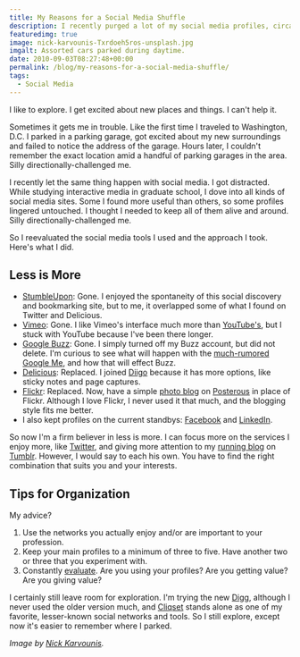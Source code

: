 ```yaml
---
title: My Reasons for a Social Media Shuffle
description: I recently purged a lot of my social media profiles, circa 2010.
featuredimg: true
image: nick-karvounis-Txrdoeh5ros-unsplash.jpg
imgalt: Assorted cars parked during daytime.
date: 2010-09-03T08:27:48+00:00
permalink: /blog/my-reasons-for-a-social-media-shuffle/
tags:
  - Social Media
---
```


I like to explore. I get excited about new places and things. I can't help it.

Sometimes it gets me in trouble. Like the first time I traveled to Washington, D.C. I parked in a parking garage, got excited about my new surroundings and failed to notice the address of the garage. Hours later, I couldn't remember the exact location amid a handful of parking garages in the area. Silly directionally-challenged me.

I recently let the same thing happen with social media. I got distracted. While studying interactive media in graduate school, I dove into all kinds of social media sites. Some I found more useful than others, so some profiles lingered untouched. I thought I needed to keep all of them alive and around. Silly directionally-challenged me.

So I reevaluated the social media tools I used and the approach I took. Here's what I did.

## Less is More

  * [StumbleUpon](http://stumbleupon.com/): Gone. I enjoyed the spontaneity of this social discovery and bookmarking site, but to me, it overlapped some of what I found on Twitter and Delicious.
  * [Vimeo](http://vimeo.com/): Gone. I like Vimeo's interface much more than [YouTube's](http://youtube.com), but I stuck with YouTube because I've been there longer.
  * [Google Buzz](http://www.google.com/buzz): Gone. I simply turned off my Buzz account, but did not delete. I'm curious to see what will happen with the [much-rumored Google Me](http://news.cnet.com/8301-30684_3-20009159-265.html), and how that will effect Buzz.
  * [Delicious](http://delicious.com/): Replaced. I joined [Diigo](http://diigo.com/user/davidakennedy) because it has more options, like sticky notes and page captures.
  * [Flickr](http://flickr.com/): Replaced. Now, have a simple [photo blog](http://davidakennedy.wordpress.com) on [Posterous](http://posterous.com/) in place of Flickr. Although I love Flickr, I never used it that much, and the blogging style fits me better.
  * I also kept profiles on the current standbys: [Facebook](http://facebook.com/davidakennedy) and [LinkedIn](http://www.linkedin.com/in/davidakennedy).

So now I'm a firm believer in less is more. I can focus more on the services I enjoy more, like [Twitter](http://twitter.com/DavidAKennedy/), and giving more attention to my [running blog](http://www.gutcheckrunning.com/) on [Tumblr](http://tumblr.com/). However, I would say to each his own. You have to find the right combination that suits you and your interests.

## Tips for Organization

My advice?

  1. Use the networks you actually enjoy and/or are important to your profession.
  2. Keep your main profiles to a minimum of three to five. Have another two or three that you experiment with.
  3. Constantly [evaluate](http://techcrunch.com/2010/08/30/if-you%E2%80%99ve-got-social-media-fatigue-ur-doin-it-wrong/). Are you using your profiles? Are you getting value? Are you giving value?

I certainly still leave room for exploration. I'm trying the new [Digg](http://digg.com/davidakennedy), although I never used the older version much, and [Cliqset](http://cliqset.com/davidakennedy) stands alone as one of my favorite, lesser-known social networks and tools. So I still explore, except now it's easier to remember where I parked.

_Image by [
Nick Karvounis](https://unsplash.com/photos/Txrdoeh5ros)._
